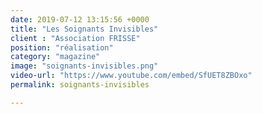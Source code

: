 ```yaml
---
date: 2019-07-12 13:15:56 +0000
title: "Les Soignants Invisibles"
client : "Association FRISSE"
position: "réalisation"
category: "magazine"
image: "soignants-invisibles.png"
video-url: "https://www.youtube.com/embed/SfUET8ZBOxo"
permalink: soignants-invisibles

---
```

